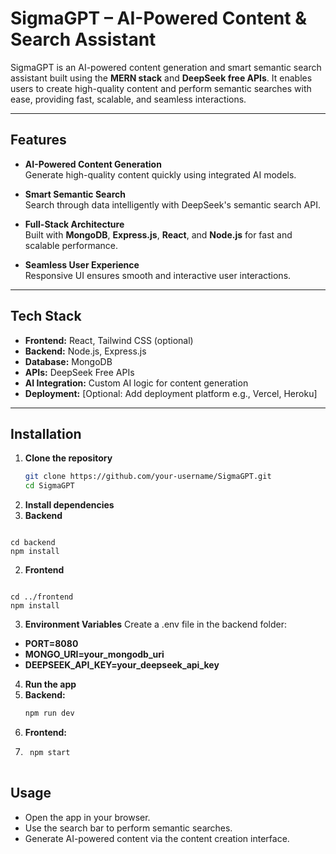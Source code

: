 # SigmaGPT – AI-Powered Content & Search Assistant

SigmaGPT is an AI-powered content generation and smart semantic search assistant built using the **MERN stack** and **DeepSeek free APIs**. It enables users to create high-quality content and perform semantic searches with ease, providing fast, scalable, and seamless interactions.

---

## Features

- **AI-Powered Content Generation**  
  Generate high-quality content quickly using integrated AI models.

- **Smart Semantic Search**  
  Search through data intelligently with DeepSeek's semantic search API.

- **Full-Stack Architecture**  
  Built with **MongoDB**, **Express.js**, **React**, and **Node.js** for fast and scalable performance.

- **Seamless User Experience**  
  Responsive UI ensures smooth and interactive user interactions.

---

## Tech Stack

- **Frontend:** React, Tailwind CSS (optional)
- **Backend:** Node.js, Express.js
- **Database:** MongoDB
- **APIs:** DeepSeek Free APIs
- **AI Integration:** Custom AI logic for content generation
- **Deployment:** [Optional: Add deployment platform e.g., Vercel, Heroku]

---

## Installation

1. **Clone the repository**  
   ```bash
   git clone https://github.com/your-username/SigmaGPT.git
   cd SigmaGPT
2. **Install dependencies**
  1. **Backend**
     ```bash
    cd backend
    npm install


  2. **Frontend**
     ```bash
    cd ../frontend
    npm install


3. **Environment Variables**
Create a .env file in the backend folder:

  - **PORT=8080**
  - **MONGO_URI=your_mongodb_uri**
  - **DEEPSEEK_API_KEY=your_deepseek_api_key**
  
4. **Run the app**
  1. **Backend:**
     ```bash
     npm run dev

  2. **Frontend:**
  3. ```bash
      npm start
       
## Usage

  - Open the app in your browser.
  - Use the search bar to perform semantic searches.
  - Generate AI-powered content via the content creation interface.
